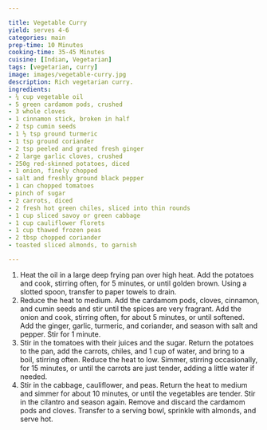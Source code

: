 ```yaml
---

title: Vegetable Curry
yield: serves 4-6
categories: main
prep-time: 10 Minutes
cooking-time: 35-45 Minutes
cuisine: [Indian, Vegetarian]
tags: [vegetarian, curry]
image: images/vegetable-curry.jpg
description: Rich vegetarian curry.
ingredients:
- ¼ cup vegetable oil
- 5 green cardamom pods, crushed
- 3 whole cloves
- 1 cinnamon stick, broken in half
- 2 tsp cumin seeds
- 1 ½ tsp ground turmeric
- 1 tsp ground coriander
- 2 tsp peeled and grated fresh ginger
- 2 large garlic cloves, crushed
- 250g red-skinned potatoes, diced
- 1 onion, finely chopped
- salt and freshly ground black pepper
- 1 can chopped tomatoes
- pinch of sugar
- 2 carrots, diced
- 2 fresh hot green chiles, sliced into thin rounds
- 1 cup sliced savoy or green cabbage
- 1 cup cauliflower florets
- 1 cup thawed frozen peas
- 2 tbsp chopped coriander
- toasted sliced almonds, to garnish

---
```




1. Heat the oil in a large deep frying pan over high heat. Add the potatoes and cook, stirring often, for 5 minutes, or until golden brown. Using a slotted spoon, transfer to paper towels to drain.
2. Reduce the heat to medium. Add the cardamom pods, cloves, cinnamon, and cumin seeds and stir until the spices are very fragrant. Add the onion and cook, stirring often, for about 5 minutes, or until softened. Add the ginger, garlic, turmeric, and coriander, and season with salt and pepper. Stir for 1 minute.
3. Stir in the tomatoes with their juices and the sugar. Return the potatoes to the pan, add the carrots, chiles, and 1 cup of water, and bring to a boil, stirring often. Reduce the heat to low. Simmer, stirring occasionally, for 15 minutes, or until the carrots are just tender, adding a little water if needed.
4. Stir in the cabbage, cauliflower, and peas. Return the heat to medium and simmer for about 10 minutes, or until the vegetables are tender. Stir in the cilantro and season again. Remove and discard the cardamom pods and cloves. Transfer to a serving bowl, sprinkle with almonds, and serve hot.
